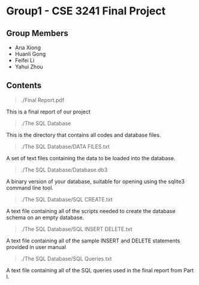 # Group1 - CSE 3241 Final Project

## Group Members

- Ana Xiong
- Huanli Gong
- Feifei Li
- Yahui Zhou 

## Contents 

> ./Final Report.pdf

This is a final report of our project 



> ./The SQL Database

This is the directory that contains all codes and database files.

> ./The SQL Database/DATA FILES.txt

A set of text files containing the data to be loaded into the database.


> ./The SQL Database/Database.db3

A binary version of your database, suitable for opening using the sqlite3 command line tool.


> ./The SQL Database/SQL CREATE.txt

 A text file containing all of the scripts needed to create the database schema on an empty database.

> ./The SQL Database/SQL INSERT DELETE.txt

A text file containing all of the sample INSERT and DELETE statements provided in user manual

> ./The SQL Database/SQL Queries.txt

A text file containing all of the SQL queries used in the final report from Part I.